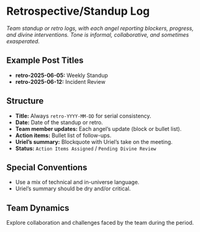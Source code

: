 # Retrospective/Standup Log

*Team standup or retro logs, with each angel reporting blockers, progress, and divine interventions. Tone is informal, collaborative, and sometimes exasperated.*

## Example Post Titles
- **retro-2025-06-05:** Weekly Standup
- **retro-2025-06-12:** Incident Review

## Structure
- **Title:** Always `retro-YYYY-MM-DD` for serial consistency.
- **Date:** Date of the standup or retro.
- **Team member updates:** Each angel’s update (block or bullet list).
- **Action items:** Bullet list of follow-ups.
- **Uriel’s summary:** Blockquote with Uriel’s take on the meeting.
- **Status:** `Action Items Assigned` / `Pending Divine Review`

## Special Conventions
- Use a mix of technical and in-universe language.
- Uriel’s summary should be dry and/or critical.

## Team Dynamics
Explore collaboration and challenges faced by the team during the period.
